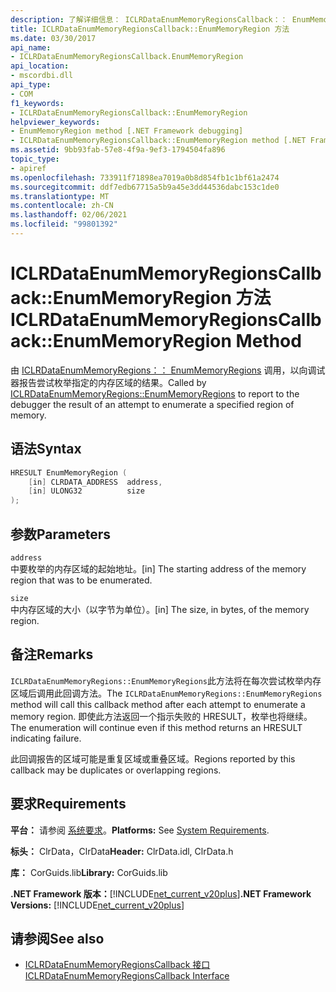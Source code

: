 ```yaml
---
description: 了解详细信息： ICLRDataEnumMemoryRegionsCallback：： EnumMemoryRegion 方法
title: ICLRDataEnumMemoryRegionsCallback::EnumMemoryRegion 方法
ms.date: 03/30/2017
api_name:
- ICLRDataEnumMemoryRegionsCallback.EnumMemoryRegion
api_location:
- mscordbi.dll
api_type:
- COM
f1_keywords:
- ICLRDataEnumMemoryRegionsCallback::EnumMemoryRegion
helpviewer_keywords:
- EnumMemoryRegion method [.NET Framework debugging]
- ICLRDataEnumMemoryRegionsCallback::EnumMemoryRegion method [.NET Framework debugging]
ms.assetid: 9bb93fab-57e8-4f9a-9ef3-1794504fa896
topic_type:
- apiref
ms.openlocfilehash: 733911f71898ea7019a0b8d854fb1c1bf61a2474
ms.sourcegitcommit: ddf7edb67715a5b9a45e3dd44536dabc153c1de0
ms.translationtype: MT
ms.contentlocale: zh-CN
ms.lasthandoff: 02/06/2021
ms.locfileid: "99801392"
---
```

# <a name="iclrdataenummemoryregionscallbackenummemoryregion-method"></a><span data-ttu-id="e2909-103">ICLRDataEnumMemoryRegionsCallback::EnumMemoryRegion 方法</span><span class="sxs-lookup"><span data-stu-id="e2909-103">ICLRDataEnumMemoryRegionsCallback::EnumMemoryRegion Method</span></span>

<span data-ttu-id="e2909-104">由 [ICLRDataEnumMemoryRegions：： EnumMemoryRegions](iclrdataenummemoryregions-enummemoryregions-method.md) 调用，以向调试器报告尝试枚举指定的内存区域的结果。</span><span class="sxs-lookup"><span data-stu-id="e2909-104">Called by [ICLRDataEnumMemoryRegions::EnumMemoryRegions](iclrdataenummemoryregions-enummemoryregions-method.md) to report to the debugger the result of an attempt to enumerate a specified region of memory.</span></span>  
  
## <a name="syntax"></a><span data-ttu-id="e2909-105">语法</span><span class="sxs-lookup"><span data-stu-id="e2909-105">Syntax</span></span>  
  
```cpp  
HRESULT EnumMemoryRegion (  
    [in] CLRDATA_ADDRESS  address,  
    [in] ULONG32          size  
);  
```  
  
## <a name="parameters"></a><span data-ttu-id="e2909-106">参数</span><span class="sxs-lookup"><span data-stu-id="e2909-106">Parameters</span></span>  

 `address`  
 <span data-ttu-id="e2909-107">中要枚举的内存区域的起始地址。</span><span class="sxs-lookup"><span data-stu-id="e2909-107">[in] The starting address of the memory region that was to be enumerated.</span></span>  
  
 `size`  
 <span data-ttu-id="e2909-108">中内存区域的大小（以字节为单位）。</span><span class="sxs-lookup"><span data-stu-id="e2909-108">[in] The size, in bytes, of the memory region.</span></span>  
  
## <a name="remarks"></a><span data-ttu-id="e2909-109">备注</span><span class="sxs-lookup"><span data-stu-id="e2909-109">Remarks</span></span>  

 <span data-ttu-id="e2909-110">`ICLRDataEnumMemoryRegions::EnumMemoryRegions`此方法将在每次尝试枚举内存区域后调用此回调方法。</span><span class="sxs-lookup"><span data-stu-id="e2909-110">The `ICLRDataEnumMemoryRegions::EnumMemoryRegions` method will call this callback method after each attempt to enumerate a memory region.</span></span> <span data-ttu-id="e2909-111">即使此方法返回一个指示失败的 HRESULT，枚举也将继续。</span><span class="sxs-lookup"><span data-stu-id="e2909-111">The enumeration will continue even if this method returns an HRESULT indicating failure.</span></span>  
  
 <span data-ttu-id="e2909-112">此回调报告的区域可能是重复区域或重叠区域。</span><span class="sxs-lookup"><span data-stu-id="e2909-112">Regions reported by this callback may be duplicates or overlapping regions.</span></span>  
  
## <a name="requirements"></a><span data-ttu-id="e2909-113">要求</span><span class="sxs-lookup"><span data-stu-id="e2909-113">Requirements</span></span>  

 <span data-ttu-id="e2909-114">**平台：** 请参阅 [系统要求](../../get-started/system-requirements.md)。</span><span class="sxs-lookup"><span data-stu-id="e2909-114">**Platforms:** See [System Requirements](../../get-started/system-requirements.md).</span></span>  
  
 <span data-ttu-id="e2909-115">**标头：** ClrData，ClrData</span><span class="sxs-lookup"><span data-stu-id="e2909-115">**Header:** ClrData.idl, ClrData.h</span></span>  
  
 <span data-ttu-id="e2909-116">**库：** CorGuids.lib</span><span class="sxs-lookup"><span data-stu-id="e2909-116">**Library:** CorGuids.lib</span></span>  
  
 <span data-ttu-id="e2909-117">**.NET Framework 版本：**[!INCLUDE[net_current_v20plus](../../../../includes/net-current-v20plus-md.md)]</span><span class="sxs-lookup"><span data-stu-id="e2909-117">**.NET Framework Versions:** [!INCLUDE[net_current_v20plus](../../../../includes/net-current-v20plus-md.md)]</span></span>  
  
## <a name="see-also"></a><span data-ttu-id="e2909-118">请参阅</span><span class="sxs-lookup"><span data-stu-id="e2909-118">See also</span></span>

- [<span data-ttu-id="e2909-119">ICLRDataEnumMemoryRegionsCallback 接口</span><span class="sxs-lookup"><span data-stu-id="e2909-119">ICLRDataEnumMemoryRegionsCallback Interface</span></span>](iclrdataenummemoryregionscallback-interface.md)
